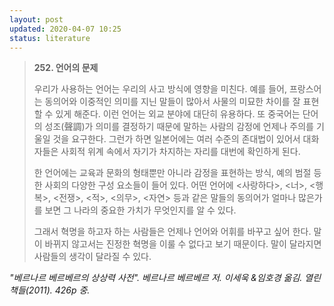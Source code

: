```yaml
---
layout: post
updated: 2020-04-07 10:25
status: literature
---
```


>**252. 언어의 문제**
>
> 우리가 사용하는 언어는 우리의 사고 방식에 영향을 미친다. 예를 들어, 프랑스어는 동의어와 이중적인 의미를 지닌 말들이 많아서 사물의 미묘한 차이를 잘 표현할 수 있게 해준다. 이런 언어는 외교 분야에 대단히 유용하다. 또 중국어는 단어의 성조(聲調)가 의미를 결정하기 때문에 말하는 사람의 감정에 언제나 주의를 기울일 것을 요구한다. 그런가 하면 일본어에는 여러 수준의 존대법이 있어서 대화자들은 사회적 위계 속에서 자기가 차지하는 자리를 대번에 확인하게 된다.
>
> 한 언어에는 교육과 문화의 형태뿐만 아니라 감정을 표현하는 방식, 예의 범절 등 한 사회의 다양한 구성 요소들이 들어 있다. 어떤 언어에 <사랑하다>, <너>, <행복>, <전쟁>, <적>, <의무>, <자연> 등과 같은 말들의 동의어가 얼마나 많은가를 보면 그 나라의 중요한 가치가 무엇인지를 알 수 있다.
>
> 그래서 혁명을 하고자 하는 사람들은 언제나 언어와 어휘를 바꾸고 싶어 한다. 말이 바뀌지 않고서는 진정한 혁명을 이룰 수 없다고 보기 때문이다. 말이 달라지면 사람들의 생각이 달라질 수 있다.

*"베르나르 베르베르의 상상력 사전". 베르나르 베르베르 저. 이세욱 &임호경 옮김. 열린책들(2011). 426p 중.*

